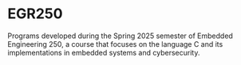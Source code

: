 # EGR250
Programs developed during the Spring 2025 semester of Embedded Engineering 250, a course that focuses 
on the language C and its implementations in embedded systems and cybersecurity.
